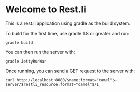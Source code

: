 Welcome to Rest.li
==================

This is a rest.li application using gradle as the build system.


To build for the first time, use gradle 1.8 or greater and run:

```
gradle build
```

You can then run the server with:

`gradle JettyRunWar`

Once running, you can send a GET request to the server with:

`curl http://localhost:8080/$name;format="camel"$-server/$restli_resource;format="camel"$/1`

